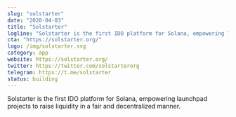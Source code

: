 ```yaml
---
slug: "solstarter"
date: "2020-04-03"
title: "Solstarter"
logline: "Solstarter is the first IDO platform for Solana, empowering launchpad projects to raise liquidity in a fair and decentralized manner."
cta: "https://solstarter.org/"
logo: /img/solstarter.svg
category: app
website: https://solstarter.org/
twitter: https://twitter.com/solstarterorg
telegram: https://t.me/solstarter
status: building
---
```


Solstarter is the first IDO platform for Solana, empowering launchpad projects to raise liquidity in a fair and decentralized manner.